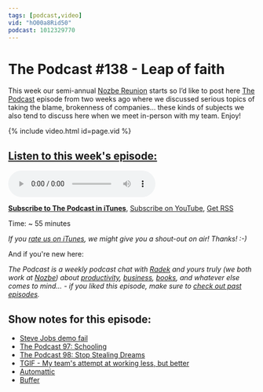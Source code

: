 ```yaml
---
tags: [podcast,video]
vid: "hO00a8Rid50"
podcast: 1012329770
---
```


# The Podcast #138 - Leap of faith

This week our semi-annual [Nozbe Reunion](https://sliwinski.com/reunion) starts so I’d like to post here [The Podcast][p] episode from two weeks ago where we discussed serious topics of taking the blame, brokenness of companies... these kinds of subjects we also tend to discuss here when we meet in-person with my team. Enjoy!

{% include video.html id=page.vid %}

<!--More-->

## [Listen to this week's episode:][e]

<audio controls>
<source src="https://files.nozbe.com/podcast/138.mp3" type="audio/mpeg">
</audio>

**[Subscribe to The Podcast in iTunes][i]**, [Subscribe on YouTube][y], [Get RSS][rss]

Time: ~ 55 minutes

*If you [rate us on iTunes][i], we might give you a shout-out on air! Thanks! :-)*

And if you're new here:

*The Podcast is a weekly podcast chat with [Radek][r] and yours truly (we both work at [Nozbe][n]) about [productivity](/tag/productivity), [business](/tag/business), [books](/tag/books), and whatever else comes to mind… - if you liked this episode, make sure to [check out past episodes](/tag/podcast).*

## Show notes for this episode:

  * [Steve Jobs demo fail](https://www.youtube.com/watch?v=znxQOPFg2mo)
  * [The Podcast 97: Schooling](http://thepodcast.fm/97)
  * [The Podcast 98: Stop Stealing Dreams](http://thepodcast.fm/98)
  * [TGIF - My team's attempt at working less, but better](https://sliwinski.com/tgif/)
  * [Automattic](https://automattic.com/)
  * [Buffer](https://buffer.com/)

[y]: https://michael.gratis/thepodcastyt
[rss]: http://thepodcast.fm/episodes?format=RSS
[e]: http://thepodcast.fm/episodes/138

[p]: https://michael.gratis/thepodcastfm
[n]: https://michael.gratis/nozbe
[r]: https://michael.gratis/radex
[i]: https://michael.gratis/thepodcast
[o]: https://michael.gratis/ipadonly

